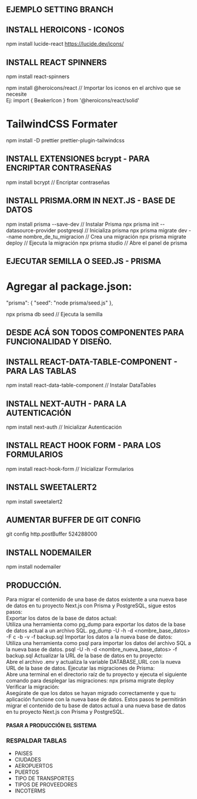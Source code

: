 ## EJEMPLO SETTING BRANCH

## INSTALL HEROICONS - ICONOS

npm install lucide-react
https://lucide.dev/icons/

## INSTALL REACT SPINNERS

npm install react-spinners

npm install @heroicons/react // Importar los iconos en el archivo que se necesite  
Ej: import { BeakerIcon } from '@heroicons/react/solid'

# TailwindCSS Formater

npm install -D prettier prettier-plugin-tailwindcss

## INSTALL EXTENSIONES bcrypt - PARA ENCRIPTAR CONTRASEÑAS

npm install bcrypt // Encriptar contraseñas

## INSTALL PRISMA.ORM IN NEXT.JS - BASE DE DATOS

npm install prisma --save-dev // Instalar Prisma
npx prisma init --datasource-provider postgresql // Inicializa prisma
npx prisma migrate dev --name nombre_de_tu_migracion // Crea una migración
npx prisma migrate deploy // Ejecuta la migración
npx prisma studio // Abre el panel de prisma

## EJECUTAR SEMILLA O SEED.JS - PRISMA

# Agregar al package.json:

"prisma": {
"seed": "node prisma/seed.js"
},

npx prisma db seed // Ejecuta la semilla

## DESDE ACÁ SON TODOS COMPONENTES PARA FUNCIONALIDAD Y DISEÑO.

## INSTALL REACT-DATA-TABLE-COMPONENT - PARA LAS TABLAS

npm install react-data-table-component // Instalar DataTables

## INSTALL NEXT-AUTH - PARA LA AUTENTICACIÓN

npm install next-auth // Inicializar Autenticación

## INSTALL REACT HOOK FORM - PARA LOS FORMULARIOS

npm install react-hook-form // Inicializar Formularios

## INSTALL SWEETALERT2

npm install sweetalert2

## AUMENTAR BUFFER DE GIT CONFIG

git config http.postBuffer 524288000

## INSTALL NODEMAILER

npm install nodemailer

## PRODUCCIÓN.

Para migrar el contenido de una base de datos existente a una nueva base de datos en tu proyecto Next.js con Prisma y PostgreSQL, sigue estos pasos:  
Exportar los datos de la base de datos actual:  
Utiliza una herramienta como pg_dump para exportar los datos de la base de datos actual a un archivo SQL.
pg_dump -U <usuario> -h <host> -d <nombre_base_datos> -F c -b -v -f backup.sql
Importar los datos a la nueva base de datos:  
Utiliza una herramienta como psql para importar los datos del archivo SQL a la nueva base de datos.
psql -U <usuario> -h <host> -d <nombre_nueva_base_datos> -f backup.sql
Actualizar la URL de la base de datos en tu proyecto:  
Abre el archivo .env y actualiza la variable DATABASE_URL con la nueva URL de la base de datos.
Ejecutar las migraciones de Prisma:  
Abre una terminal en el directorio raíz de tu proyecto y ejecuta el siguiente comando para desplegar las migraciones:
npx prisma migrate deploy
Verificar la migración:  
Asegúrate de que los datos se hayan migrado correctamente y que tu aplicación funcione con la nueva base de datos.
Estos pasos te permitirán migrar el contenido de tu base de datos actual a una nueva base de datos en tu proyecto Next.js con Prisma y PostgreSQL.

#### PASAR A PRODUCCIÓN EL SISTEMA

### RESPALDAR TABLAS

- PAISES
- CIUDADES
- AEROPUERTOS
- PUERTOS
- TIPO DE TRANSPORTES
- TIPOS DE PROVEEDORES
- INCOTERMS

